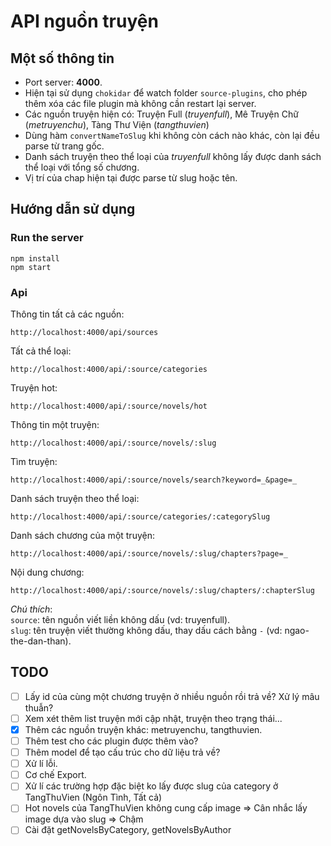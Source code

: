 # API nguồn truyện

## Một số thông tin

- Port server: **4000**.
- Hiện tại sử dụng `chokidar` để watch folder `source-plugins`, cho phép thêm xóa các file plugin mà không cần restart lại server.
- Các nguồn truyện hiện có: Truyện Full (_truyenfull_), Mê Truyện Chữ (_metruyenchu_), Tàng Thư Viện (_tangthuvien_)
- Dùng hàm `convertNameToSlug` khi không còn cách nào khác, còn lại đều parse từ trang gốc.
- Danh sách truyện theo thể loại của _truyenfull_ không lấy được danh sách thể loại với tổng số chương.
- Vị trí của chap hiện tại được parse từ slug hoặc tên. 

## Hướng dẫn sử dụng

### Run the server

```
npm install
npm start
```

### Api

Thông tin tất cả các nguồn:

```
http://localhost:4000/api/sources
```

Tất cả thể loại:

```
http://localhost:4000/api/:source/categories
```

Truyện hot:

```
http://localhost:4000/api/:source/novels/hot
```

Thông tin một truyện:

```
http://localhost:4000/api/:source/novels/:slug
```

Tìm truyện:

```
http://localhost:4000/api/:source/novels/search?keyword=_&page=_
```

Danh sách truyện theo thể loại:

```
http://localhost:4000/api/:source/categories/:categorySlug
```

Danh sách chương của một truyện:

```
http://localhost:4000/api/:source/novels/:slug/chapters?page=_
```

Nội dung chương:

```
http://localhost:4000/api/:source/novels/:slug/chapters/:chapterSlug
```

_Chú thích_:\
`source`: tên nguồn viết liền không dấu (vd: truyenfull).\
`slug`: tên truyện viết thường không dấu, thay dấu cách bằng `-` (vd: ngao-the-dan-than).

## TODO

- [ ] Lấy id của cùng một chương truyện ở nhiều nguồn rồi trả về? Xử lý mâu thuẫn? 
- [ ] Xem xét thêm list truyện mới cập nhật, truyện theo trạng thái...
- [x] Thêm các nguồn truyện khác: metruyenchu, tangthuvien.
- [ ] Thêm test cho các plugin được thêm vào?
- [ ] Thêm model để tạo cấu trúc cho dữ liệu trả về?
- [ ] Xử lí lỗi.
- [ ] Cơ chế Export.
- [ ] Xử lí các trường hợp đặc biệt ko lấy được slug của category ở TangThuVien (Ngôn Tình, Tất cả)
- [ ] Hot novels của TangThuVien không cung cấp image => Cân nhắc lấy image dựa vào slug => Chậm
- [ ] Cài đặt getNovelsByCategory, getNovelsByAuthor
